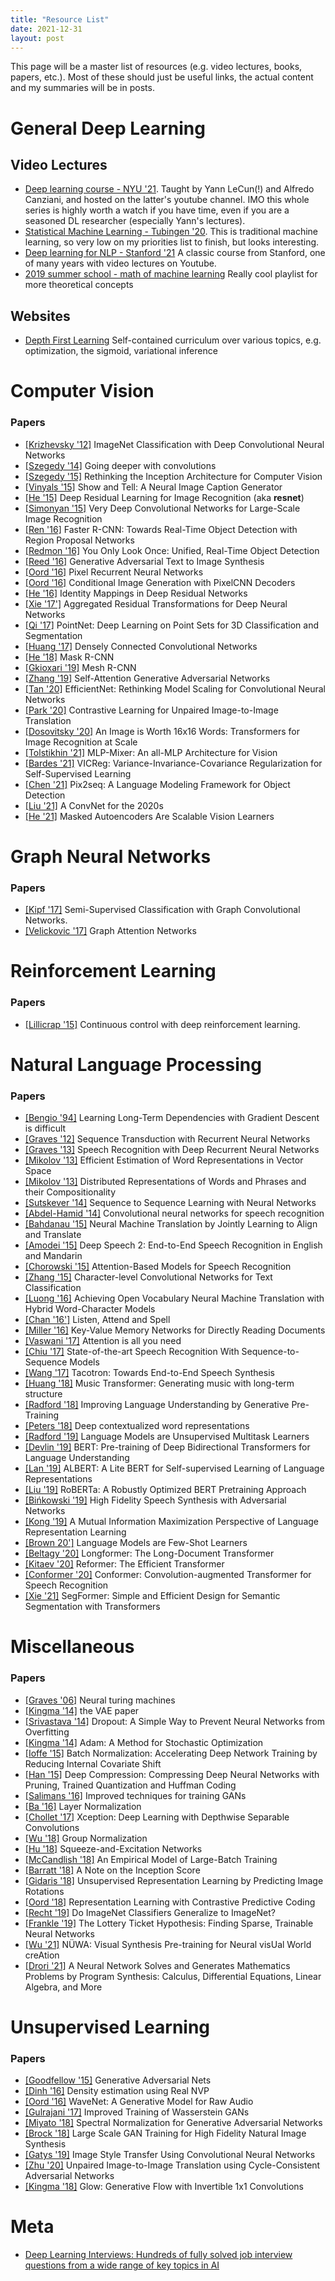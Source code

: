 ```yaml
---
title: "Resource List"
date: 2021-12-31
layout: post
---
```


This page will be a master list of resources (e.g. video lectures, books, papers, etc.). Most of these should just be useful links, the actual content and my summaries will be in posts.



# General Deep Learning


## Video Lectures

- [Deep learning course - NYU '21](https://www.youtube.com/watch?v=mTtDfKgLm54&list=PLLHTzKZzVU9e6xUfG10TkTWApKSZCzuBI). Taught by Yann LeCun(!) and Alfredo Canziani, and hosted on the latter's youtube channel. IMO this whole series is highly worth a watch if you have time, even if you are a seasoned DL researcher (especially Yann's lectures). 
- [Statistical Machine Learning - Tubingen '20](https://www.youtube.com/playlist?list=PL05umP7R6ij2XCvrRzLokX6EoHWaGA2cC). This is traditional machine learning, so very low on my priorities list to finish, but looks interesting.
- [Deep learning for NLP - Stanford '21](https://www.youtube.com/watch?v=rmVRLeJRkl4&list=PLoROMvodv4rOSH4v6133s9LFPRHjEmbmJ) A classic course from Stanford, one of many years with video lectures on Youtube.
- [2019 summer school - math of machine learning](https://www.youtube.com/watch?v=3wbLr-NnIKI&list=PLTPQEx-31JXhguCush5J7OGnEORofoCW9&index=1) Really cool playlist for more theoretical concepts

## Websites

- [Depth First Learning](https://www.depthfirstlearning.com/) Self-contained curriculum over various topics, e.g. optimization, the sigmoid, variational inference






# Computer Vision

### Papers

- [[Krizhevsky '12]](https://proceedings.neurips.cc/paper/2012/file/c399862d3b9d6b76c8436e924a68c45b-Paper.pdf) ImageNet Classification with Deep Convolutional Neural Networks
- [[Szegedy '14]](https://arxiv.org/pdf/1409.4842.pdf) Going deeper with convolutions
- [[Szegedy '15]](https://arxiv.org/pdf/1512.00567.pdf) Rethinking the Inception Architecture for Computer Vision
- [[Vinyals '15]](https://arxiv.org/pdf/1411.4555.pdf) Show and Tell: A Neural Image Caption Generator
- [[He '15]](https://arxiv.org/pdf/1512.03385.pdf) Deep Residual Learning for Image Recognition (aka **resnet**)
- [[Simonyan '15]](https://arxiv.org/pdf/1409.1556.pdf) Very Deep Convolutional Networks for Large-Scale Image Recognition
- [[Ren '16]](https://arxiv.org/pdf/1506.01497.pdf) Faster R-CNN: Towards Real-Time Object Detection with Region Proposal Networks
- [[Redmon '16]](https://www.cv-foundation.org/openaccess/content_cvpr_2016/papers/Redmon_You_Only_Look_CVPR_2016_paper.pdf) You Only Look Once: Unified, Real-Time Object Detection
- [[Reed '16]](http://proceedings.mlr.press/v48/reed16.pdf) Generative Adversarial Text to Image Synthesis
- [[Oord '16]](http://proceedings.mlr.press/v48/oord16.pdf) Pixel Recurrent Neural Networks
- [[Oord '16]](https://arxiv.org/pdf/1606.05328.pdf) Conditional Image Generation with PixelCNN Decoders
- [[He '16]](https://arxiv.org/pdf/1603.05027.pdf) Identity Mappings in Deep Residual Networks
- [[Xie '17']](https://arxiv.org/pdf/1611.05431.pdf) Aggregated Residual Transformations for Deep Neural Networks
- [[Qi '17]](https://arxiv.org/pdf/1612.00593.pdf) PointNet: Deep Learning on Point Sets for 3D Classification and Segmentation
- [[Huang '17]](https://openaccess.thecvf.com/content_cvpr_2017/papers/Huang_Densely_Connected_Convolutional_CVPR_2017_paper.pdf) Densely Connected Convolutional Networks
- [[He '18]](https://arxiv.org/abs/1703.06870) Mask R-CNN
- [[Gkioxari '19]](https://arxiv.org/pdf/1906.02739.pdf) Mesh R-CNN
- [[Zhang '19]](http://proceedings.mlr.press/v97/zhang19d/zhang19d.pdf) Self-Attention Generative Adversarial Networks
- [[Tan '20]](https://arxiv.org/pdf/1905.11946.pdf) EfficientNet: Rethinking Model Scaling for Convolutional Neural Networks
- [[Park '20]](https://arxiv.org/pdf/2007.15651.pdf) Contrastive Learning for Unpaired Image-to-Image Translation
- [[Dosovitsky '20]](https://arxiv.org/pdf/2010.11929.pdf) An Image is Worth 16x16 Words: Transformers for Image Recognition at Scale
- [[Tolstikhin '21]](https://arxiv.org/pdf/2105.01601.pdf) MLP-Mixer: An all-MLP Architecture for Vision
- [[Bardes '21]](https://papers.labml.ai/api/v1/redirect/pdf?paper_key=5c4f975ab79611ebbd9b8f626bc6f333) VICReg: Variance-Invariance-Covariance Regularization for Self-Supervised Learning
- [[Chen '21]](https://papers.labml.ai/api/v1/redirect/pdf?paper_key=4baf86741c1111ec9e9dcba33be64600) Pix2seq: A Language Modeling Framework for Object Detection
- [[Liu '21]](https://papers.labml.ai/api/v1/redirect/pdf?paper_key=9f4eeafc728311ec905035ac8856fc87) A ConvNet for the 2020s
- [[He '21]](https://arxiv.org/pdf/2111.06377v2.pdf) Masked Autoencoders Are Scalable Vision Learners







# Graph Neural Networks

### Papers
- [[Kipf '17]](https://arxiv.org/pdf/1609.02907.pdf) Semi-Supervised Classification with Graph Convolutional Networks.
- [[Velickovic '17]](https://arxiv.org/pdf/1710.10903.pdf) Graph Attention Networks


# Reinforcement Learning

### Papers

- [[Lillicrap '15]](https://arxiv.org/pdf/1509.02971.pdf) Continuous control with deep reinforcement learning.




# Natural Language Processing

### Papers
- [[Bengio '94]](http://www.iro.umontreal.ca/~lisa/pointeurs/ieeetrnn94.pdf) Learning Long-Term Dependencies with Gradient Descent is difficult
- [[Graves '12]](https://arxiv.org/pdf/1211.3711.pdf) Sequence Transduction with Recurrent Neural Networks
- [[Graves '13]](https://arxiv.org/abs/1303.5778.pdf) Speech Recognition with Deep Recurrent Neural Networks
- [[Mikolov '13]](https://arxiv.org/pdf/1301.3781.pdf) Efficient Estimation of Word Representations in Vector Space
- [[Mikolov '13]](https://proceedings.neurips.cc/paper/2013/file/9aa42b31882ec039965f3c4923ce901b-Paper.pdf) Distributed Representations of Words and Phrases and their Compositionality
- [[Sutskever '14]](https://arxiv.org/pdf/1409.3215.pdf) Sequence to Sequence Learning with Neural Networks
- [[Abdel-Hamid '14]](https://www.microsoft.com/en-us/research/wp-content/uploads/2016/02/CNN_ASLPTrans2-14.pdf) Convolutional neural networks for speech recognition
- [[Bahdanau '15]](https://arxiv.org/pdf/1409.0473.pdf) Neural Machine Translation by Jointly Learning to Align and Translate
- [[Amodei '15]](https://arxiv.org/pdf/1512.02595.pdf) Deep Speech 2: End-to-End Speech Recognition in English and Mandarin
- [[Chorowski '15]](https://arxiv.org/pdf/1506.07503.pdf) Attention-Based Models for Speech Recognition
- [[Zhang '15]](https://proceedings.neurips.cc/paper/2015/file/250cf8b51c773f3f8dc8b4be867a9a02-Paper.pdf) Character-level Convolutional Networks for Text Classification
- [[Luong '16]](https://arxiv.org/pdf/1604.00788.pdf) Achieving Open Vocabulary Neural Machine Translation with Hybrid Word-Character Models
- [[Chan '16']](https://arxiv.org/pdf/1508.01211.pdf) Listen, Attend and Spell
- [[Miller '16]](https://arxiv.org/pdf/1606.03126.pdf) Key-Value Memory Networks for Directly Reading Documents
- [[Vaswani '17]](https://arxiv.org/pdf/1706.03762.pdf) Attention is all you need
- [[Chiu '17]](https://arxiv.org/pdf/1712.01769.pdf) State-of-the-art Speech Recognition With Sequence-to-Sequence Models
- [[Wang '17]](https://arxiv.org/pdf/1703.10135.pdf) Tacotron: Towards End-to-End Speech Synthesis
- [[Huang '18]](https://arxiv.org/pdf/1809.04281.pdf) Music Transformer: Generating music with long-term structure
- [[Radford '18]](https://s3-us-west-2.amazonaws.com/openai-assets/research-covers/language-unsupervised/language_understanding_paper.pdf) Improving Language Understanding by Generative Pre-Training
- [[Peters '18]](https://arxiv.org/pdf/1802.05365.pdf) Deep contextualized word representations
- [[Radford '19]](http://www.persagen.com/files/misc/radford2019language.pdf) Language Models are Unsupervised Multitask Learners
- [[Devlin '19]](https://arxiv.org/pdf/1810.04805.pdf) BERT: Pre-training of Deep Bidirectional Transformers for Language Understanding
- [[Lan '19]](https://arxiv.org/pdf/1909.11942.pdf) ALBERT: A Lite BERT for Self-supervised Learning of Language Representations
- [[Liu '19]](https://arxiv.org/pdf/1907.11692.pdf) RoBERTa: A Robustly Optimized BERT Pretraining Approach
- [[Bińkowski '19]](https://arxiv.org/abs/1909.11646) High Fidelity Speech Synthesis with Adversarial Networks
- [[Kong '19]](https://arxiv.org/pdf/1910.08350.pdf) A Mutual Information Maximization Perspective of Language Representation Learning
- [[Brown 20']](https://arxiv.org/pdf/2005.14165v2.pdf) Language Models are Few-Shot Learners 
- [[Beltagy '20]](https://arxiv.org/pdf/2004.05150.pdf) Longformer: The Long-Document Transformer
- [[Kitaev '20]](https://arxiv.org/pdf/2001.04451.pdf) Reformer: The Efficient Transformer
- [[Conformer '20]](https://arxiv.org/pdf/2005.08100.pdf) Conformer: Convolution-augmented Transformer for Speech Recognition
- [[Xie '21]](https://papers.labml.ai/api/v1/redirect/pdf?paper_key=762cac04c27911eb80dc0bd1877e23b6) SegFormer: Simple and Efficient Design for Semantic Segmentation with Transformers



# Miscellaneous

### Papers
- [[Graves '06]](https://arxiv.org/pdf/1410.5401.pdf) Neural turing machines
- [[Kingma '14]](https://arxiv.org/abs/1312.6114) the VAE paper
- [[Srivastava '14]](https://jmlr.org/papers/volume15/srivastava14a/srivastava14a.pdf) Dropout: A Simple Way to Prevent Neural Networks from Overfitting
- [[Kingma '14]](https://arxiv.org/pdf/1412.6980.pdf) Adam: A Method for Stochastic Optimization
- [[Ioffe '15]](https://arxiv.org/pdf/1502.03167.pdf) Batch Normalization: Accelerating Deep Network Training by Reducing Internal Covariate Shift
- [[Han '15]](https://arxiv.org/pdf/1510.00149.pdf) Deep Compression: Compressing Deep Neural Networks with Pruning, Trained Quantization and Huffman Coding
- [[Salimans '16]](https://proceedings.neurips.cc/paper/2016/file/8a3363abe792db2d8761d6403605aeb7-Paper.pdf) Improved techniques for training GANs
- [[Ba '16]](https://arxiv.org/pdf/1607.06450.pdf) Layer Normalization
- [[Chollet '17]](https://arxiv.org/pdf/1610.02357.pdf) Xception: Deep Learning with Depthwise Separable Convolutions
- [[Wu '18]](https://arxiv.org/pdf/1803.08494.pdf) Group Normalization
- [[Hu '18]](https://arxiv.org/pdf/1709.01507.pdf) Squeeze-and-Excitation Networks
- [[McCandlish '18]](https://arxiv.org/pdf/1812.06162.pdf) An Empirical Model of Large-Batch Training
- [[Barratt '18]](https://arxiv.org/pdf/1801.01973.pdf) A Note on the Inception Score
- [[Gidaris '18]](https://arxiv.org/pdf/1803.07728.pdf) Unsupervised Representation Learning by Predicting Image Rotations
- [[Oord '18]](https://arxiv.org/pdf/1807.03748.pdf) Representation Learning with Contrastive Predictive Coding
- [[Recht '19]](https://arxiv.org/pdf/1902.10811.pdf) Do ImageNet Classifiers Generalize to ImageNet?
- [[Frankle '19]](https://arxiv.org/pdf/1803.03635.pdf) The Lottery Ticket Hypothesis: Finding Sparse, Trainable Neural Networks
- [[Wu '21]](https://papers.labml.ai/api/v1/redirect/pdf?paper_key=d99370b84d9411ec904f35ac8856fc87) NÜWA: Visual Synthesis Pre-training for Neural visUal World creAtion
- [[Drori '21]](https://papers.labml.ai/api/v1/redirect/pdf?paper_key=212cd37c6c3a11ec905035ac8856fc87) A Neural Network Solves and Generates Mathematics Problems by Program Synthesis: Calculus, Differential Equations, Linear Algebra, and More



# Unsupervised Learning

### Papers

- [[Goodfellow '15]](https://arxiv.org/pdf/1406.2661.pdf) Generative Adversarial Nets
- [[Dinh '16]](https://arxiv.org/abs/1605.08803) Density estimation using Real NVP
- [[Oord '16]](https://arxiv.org/pdf/1609.03499.pdf) WaveNet: A Generative Model for Raw Audio
- [[Gulrajani '17]](https://arxiv.org/pdf/1704.00028.pdf) Improved Training of Wasserstein GANs
- [[Miyato '18]](https://arxiv.org/pdf/1802.05957.pdf) Spectral Normalization for Generative Adversarial Networks
- [[Brock '18]](https://arxiv.org/abs/1809.11096) Large Scale GAN Training for High Fidelity Natural Image Synthesis
- [[Gatys '19]](https://openaccess.thecvf.com/content_cvpr_2016/papers/Gatys_Image_Style_Transfer_CVPR_2016_paper.pdf) Image Style Transfer Using Convolutional Neural Networks
- [[Zhu '20]](https://arxiv.org/pdf/1703.10593.pdf) Unpaired Image-to-Image Translation using Cycle-Consistent Adversarial Networks
- [[Kingma '18]](https://arxiv.org/abs/1807.03039) Glow: Generative Flow with Invertible 1x1 Convolutions






# Meta

- [Deep Learning Interviews: Hundreds of fully solved job interview questions from a wide range of key topics in AI](https://arxiv.org/ftp/arxiv/papers/2201/2201.00650.pdf)